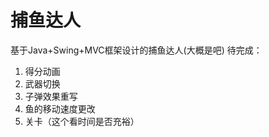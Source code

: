 # 捕鱼达人
基于Java+Swing+MVC框架设计的捕鱼达人(大概是吧)
待完成：<br>
1. 得分动画
2. 武器切换
3. 子弹效果重写
4. 鱼的移动速度更改
5. 关卡（这个看时间是否充裕）
